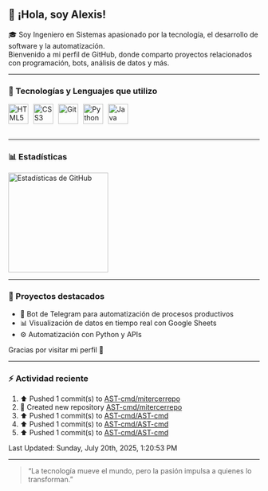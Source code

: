 ## 👋 ¡Hola, soy Alexis!

🎓 Soy Ingeniero en Sistemas apasionado por la tecnología, el desarrollo de software y la automatización.  
Bienvenido a mi perfil de GitHub, donde comparto proyectos relacionados con programación, bots, análisis de datos y más.

---

### 🧠 Tecnologías y Lenguajes que utilizo

<div style="display: flex; gap: 10px;">
  <img src="https://cdn.jsdelivr.net/gh/devicons/devicon@latest/icons/html5/html5-original.svg" title="HTML5" alt="HTML5" width="40" />
  <img src="https://cdn.jsdelivr.net/gh/devicons/devicon@latest/icons/css3/css3-original.svg" title="CSS3" alt="CSS3" width="40" />
  <img src="https://cdn.jsdelivr.net/gh/devicons/devicon@latest/icons/git/git-original.svg" title="Git" alt="Git" width="40" />
  <img src="https://cdn.jsdelivr.net/gh/devicons/devicon@latest/icons/python/python-original.svg" title="Python" alt="Python" width="40" />
  <img src="https://www.svgrepo.com/show/303388/java-4-logo.svg" title="Java" alt="Java" width="40" />
</div>

<br clear="left"/>

---

### 📊 Estadísticas

<p>
  <img 
    align="left" 
    alt="Estadísticas de GitHub" 
    height="200" 
    style="padding-right: 10px;" 
    src="https://github-readme-stats.vercel.app/api?username=AST-cmd&show_icons=true&theme=tokyonight&include_all_commits=true&locale=es" 
  />
</p>

<br clear="left"/>

---

### 🚀 Proyectos destacados

- 🤖 Bot de Telegram para automatización de procesos productivos  
- 📊 Visualización de datos en tiempo real con Google Sheets  
- ⚙️ Automatización con Python y APIs  

Gracias por visitar mi perfil 🙌


---

### :zap: Actividad reciente

<!--RECENT_ACTIVITY:start-->
1. ⬆️ Pushed 1 commit(s) to [AST-cmd/mitercerrepo](https://github.com/AST-cmd/mitercerrepo)<br>
2. 📔 Created new repository [AST-cmd/mitercerrepo](https://github.com/AST-cmd/mitercerrepo)<br>
3. ⬆️ Pushed 1 commit(s) to [AST-cmd/AST-cmd](https://github.com/AST-cmd/AST-cmd)<br>
4. ⬆️ Pushed 1 commit(s) to [AST-cmd/AST-cmd](https://github.com/AST-cmd/AST-cmd)<br>
5. ⬆️ Pushed 1 commit(s) to [AST-cmd/AST-cmd](https://github.com/AST-cmd/AST-cmd)<br>
<!--RECENT_ACTIVITY:end-->
<!--RECENT_ACTIVITY:last_update-->
Last Updated: Sunday, July 20th, 2025, 1:20:53 PM
<!--RECENT_ACTIVITY:last_update_end-->


---

> “La tecnología mueve el mundo, pero la pasión impulsa a quienes lo transforman.”
